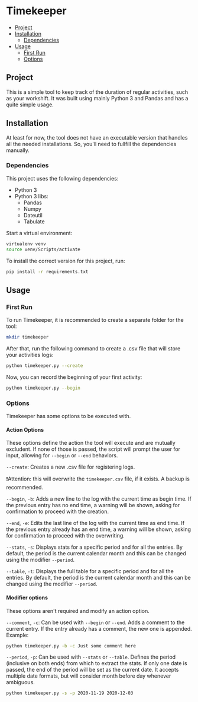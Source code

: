 # Timekeeper<!-- omit in toc --> 
 
- [Project](#project)
- [Installation](#installation)
  - [Dependencies](#dependencies)
- [Usage](#usage)
  - [First Run](#first-run)
  - [Options](#options)

## Project

This is a simple tool to keep track of the duration of regular activities, such as your workshift. It was built using mainly Python 3 and Pandas and has a quite simple usage.

## Installation

At least for now, the tool does not have an executable version that handles all the needed installations. So, you'll need to fullfill the dependencies manually.

### Dependencies

This project uses the following dependencies:

- Python 3
- Python 3 libs:
    - Pandas
    - Numpy
    - Dateutil
    - Tabulate

Start a virtual environment:

```bash
virtualenv venv 
source venv/Scripts/activate
```


To install the correct version for this project, run:

```bash
pip install -r requirements.txt
```

## Usage

### First Run

To run Timekeeper, it is recommended to create a separate folder for the tool:

```bash
mkdir timekeeper
```

After that, run the following command to create a .csv file that will store your activities logs:

```bash
python timekeeper.py --create 
```

Now, you can record the beginning of your first activity:

```bash
python timekeeper.py --begin 
```

### Options

Timekeeper has some options to be executed with.

#### Action Options

These options define the action the tool will execute and are mutually excludent. If none of those is passed, the script will prompt the user for input, allowing for `--begin` or `--end` behaviors.

`--create`: Creates a new .csv file for registering logs.

❗Attention: this will overwrite the `timekeeper.csv` file, if it exists. A backup is recommended.

`--begin`, `-b`: Adds a new line to the log with the current time as begin time. If the previous entry has no end time, a warning will be shown, asking for confirmation to proceed with the creation.

`--end`, `-e`: Edits the last line of the log with the current time as end time. If the previous entry already has an end time, a warning will be shown, asking for confirmation to proceed with the overwriting.

`--stats`, `-s`: Displays stats for a specific period and for all the entries. By default, the period is the current calendar month and this can be changed using the modifier `--period`.

`--table`, `-t`: Displays the full table for a specific period and for all the entries. By default, the period is the current calendar month and this can be changed using the modifier `--period`.

#### Modifier options

These options aren't required and modify an action option.

`--comment`, `-c`: Can be used with `--begin` or `--end`. Adds a comment to the current entry. If the entry already has a comment, the new one is appended. Example:

```bash
python timekeeper.py -b -c Just some comment here
```

`--period`, `-p`: Can be used with `--stats` or `--table`. Defines the period (inclusive on both ends) from which to extract the stats. If only one date is passed, the end of the period will be set as the current date. It accepts multiple date formats, but will consider month before day whenever ambiguous.

```bash
python timekeeper.py -s -p 2020-11-19 2020-12-03
```